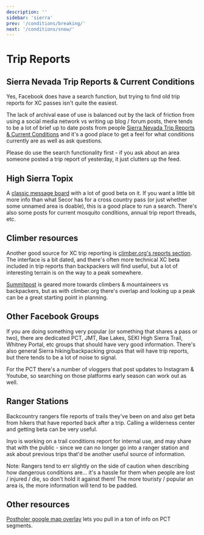 ```yaml
---
description: ''
sidebar: 'sierra'
prev: '/conditions/breaking/'
next: '/conditions/snow/'
---
```


# Trip Reports

## Sierra Nevada Trip Reports & Current Conditions

Yes, Facebook does have a search function, but trying to find old trip reports for XC passes isn't quite the easiest. 

The lack of archival ease of use is balanced out by the lack of friction from using a social media network vs writing up blog / forum posts, there tends to be a lot of brief up to date posts from people [Sierra Nevada Trip Reports & Current Conditions](https://www.facebook.com/groups/1578540459102320/) and it's a good place to get a feel for what conditions currently are as well as ask questions.

Please do use the search functionality first - if you ask about an area someone posted a trip report of yesterday, it just clutters up the feed.

## High Sierra Topix

A [classic message board](http://www.highsierratopix.com/) with a lot of good beta on it. If you want a little bit more info than what Secor has for a cross country pass (or just whether some unnamed area is doable), this is a good place to run a search. There's also some posts for current mosquito conditions, annual trip report threads, etc.

## Climber resources

Another good source for XC trip reporting is  [climber.org's reports section](https://www.climber.org/reports/). The interface is a bit dated, and there's often more technical XC beta included in trip reports than backpackers will find useful, but a lot of interesting terrain is on the way to a peak somewhere.

[Summitpost](https://www.summitpost.org/) is geared more towards climbers & mountaineers vs backpackers, but as with climber.org there's overlap and looking up a peak can be a great starting point in planning.

## Other Facebook Groups

If you are doing something very popular (or something that shares a pass or two), there are dedicated PCT, JMT, Rae Lakes, SEKI High Sierra Trail, Whitney Portal, etc groups that should have very good information. There's also general Sierra hiking/backpacking groups that will have trip reports, but there tends to be a lot of noise to signal.

For the PCT there's a number of vloggers that post updates to Instagram & Youtube, so searching on those platforms early season can work out as well.

## Ranger Stations

Backcountry rangers file reports of trails they've been on and also get beta from hikers that have reported back after a trip. Calling a wilderness center and getting beta can be very useful.

Inyo is working on a trail conditions report for internal use, and may share that with the public - since we can no longer go into a ranger station and ask about previous trips that'd be another useful source of information.

Note: Rangers tend to err slightly on the side of caution when describing how dangerous conditions are... it's a hassle for them when people are lost / injured / die, so don't hold it against them! The more touristy / popular an area is, the more information will tend to be padded.

## Other resources

[Postholer google map overlay](https://www.postholer.com/gmap/gmap.php) lets you pull in a ton of info on PCT segments. 
